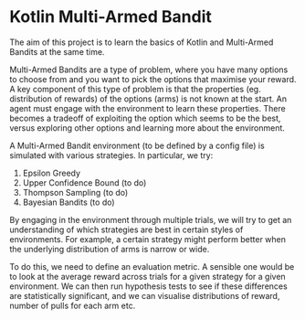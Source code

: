# Kotlin Multi-Armed Bandit

The aim of this project is to learn the basics of Kotlin and Multi-Armed Bandits at the same time. 

Multi-Armed Bandits are a type of problem, where you have many options to choose from and you want to pick the options that maximise your reward. A key component of this type of problem is that the properties (eg. distribution of rewards) of the options (arms) is not known at the start. An agent must engage with the environment to learn these properties. There becomes a tradeoff of exploiting the option which seems to be the best, versus exploring other options and learning more about the environment.  

A Multi-Armed Bandit environment (to be defined by a config file) is simulated with various strategies. In particular, we try:
1. Epsilon Greedy 
2. Upper Confidence Bound (to do)
3. Thompson Sampling (to do)
4. Bayesian Bandits (to do)

By engaging in the environment through multiple trials, we will try to get an understanding of which strategies are best in certain styles of environments. For example, a certain strategy might perform better when the underlying distribution of arms is narrow or wide.

To do this, we need to define an evaluation metric. A sensible one would be to look at the average reward across trials for a given strategy for a given environment. We can then run hypothesis tests to see if these differences are statistically significant, and we can visualise distributions of reward, number of pulls for each arm etc.
